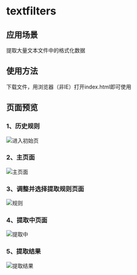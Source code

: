# textfilters
## 应用场景
  提取大量文本文件中的格式化数据
## 使用方法
  下载文件，用浏览器（非IE）打开index.html即可使用
## 页面预览
### 1、历史规则
![进入初始页](./assets/preview1)
### 2、主页面
![主页面](./assets/preview2)
### 3、调整并选择提取规则页面
![规则](./assets/preview3)
### 4、提取中页面
![提取中](./assets/preview4)
### 5、提取结果
![提取结果](./assets/preview5)
